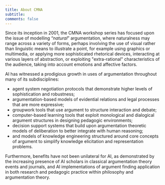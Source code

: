```yaml
---
title: About CMNA
subtitle: 
comments: false
---
```


Since its inception in 2001, the CMNA workshop series has focused upon the issue of modelling “*natural*” argumentation, where naturalness may range across a variety of forms, perhaps involving the use of visual rather than linguistic means to illustrate a point, for example using graphics or multimedia, or applying more sophisticated rhetorical devices, interacting at various layers of abstraction, or exploiting "extra-rational" characteristics of the audience, taking into account emotions and affective factors.
        
AI has witnessed a prodigious growth in uses of argumentation throughout many of its subdisciplines: 

- agent system negotiation protocols that demonstrate higher levels of sophistication and robustness; 
- argumentation-based models of evidential relations and legal processes that are more expressive; 
- groupwork tools that use argument to structure interaction and debate; 
- computer-based learning tools that exploit monological and dialogical argument structures in designing pedagogic environments; 
- decision support systems that build upon argumentation theoretic models of deliberation to better integrate with human reasoning; 
- and models of knowledge engineering structured around core concepts of argument to simplify knowledge elicitation and representation problems. 

Furthermore, benefits have not been unilateral for AI, as demonstrated by the increasing presence of AI scholars in classical argumentation theory events and journals, and AI implementations of argument finding application in both research and pedagogic practice within philosophy and argumentation theory.
